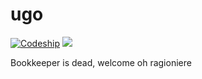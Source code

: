 # ugo
[![Codeship](https://img.shields.io/codeship/7ec59be0-723a-0135-828b-52ef08dd0262/master.svg)]() [![](https://img.shields.io/github/license/branch-bookkeeper/ugo.svg?maxAge=2592000)](https://github.com/branch-bookkeeper/ugo/blob/master/LICENSE)

Bookkeeper is dead, welcome oh ragioniere
